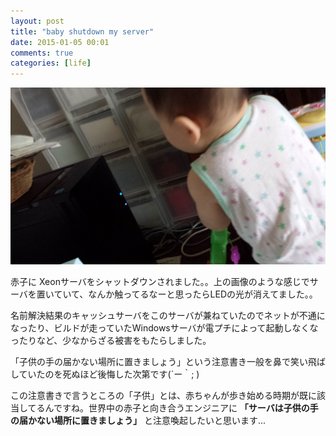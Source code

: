 ```yaml
---
layout: post
title: "baby shutdown my server"
date: 2015-01-05 00:01
comments: true
categories: [life]
---
```

<img src="/images/baby_close_to_my_server.jpg" />

赤子に Xeonサーバをシャットダウンされました。。上の画像のような感じでサーバを置いていて、なんか触ってるなーと思ったらLEDの光が消えてました。。

名前解決結果のキャッシュサーバをこのサーバが兼ねていたのでネットが不通になったり、ビルドが走っていたWindowsサーバが電プチによって起動しなくなったりなど、少なからざる被害をもたらしました。

「子供の手の届かない場所に置きましょう」という注意書き一般を鼻で笑い飛ばしていたのを死ぬほど後悔した次第です(´ー｀; )

この注意書きで言うところの「子供」とは、赤ちゃんが歩き始める時期が既に該当してるんですね。世界中の赤子と向き合うエンジニアに **「サーバは子供の手の届かない場所に置きましょう」** と注意喚起したいと思います...
